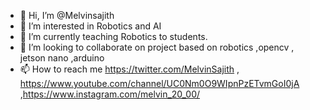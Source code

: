- 👋 Hi, I’m @Melvinsajith
- 👀 I’m interested in Robotics and AI 
- 🌱 I’m currently teaching Robotics to students.
- 💞️ I’m looking to collaborate on project based on  robotics ,opencv , jetson nano ,arduino
- 📫 How to reach me https://twitter.com/MelvinSajith , https://www.youtube.com/channel/UC0Nm0O9WIpnPzETvmGoI0jA ,https://www.instagram.com/melvin_20_00/

<!---
Melvinsajith/Melvinsajith is a ✨ special ✨ repository because its `README.md` (this file) appears on your GitHub profile.
You can click the Preview link to take a look at your changes.
--->
